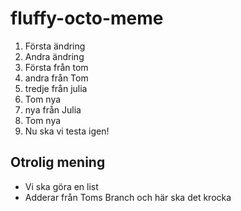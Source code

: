 # fluffy-octo-meme
1. Första ändring
2. Andra ändring
1. Första från tom
2. andra från Tom
3. tredje från julia
3. Tom nya 
4. nya från Julia
3. Tom nya
4. Nu ska vi testa igen!  

## Otrolig mening 
* Vi ska göra en list
* Adderar från Toms Branch och här ska det krocka